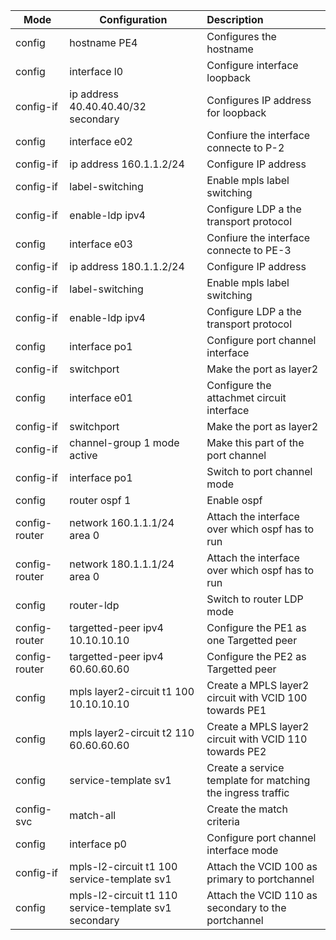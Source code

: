 

| Mode          | Configuration                                         | Description                                                |
| ------------- | ----------------------------------------------------- | :--------------------------------------------------------- |
| config        | hostname PE4                                          | Configures the hostname                                    |
| config        | interface l0                                          | Configure interface loopback                               |
| config-if     | ip address 40.40.40.40/32 secondary                   | Configures IP address for loopback                         |
| config        | interface e02                                         | Confiure the interface connecte to P-2                     |
| config-if     | ip address 160.1.1.2/24                               | Configure IP address                                       |
| config-if     | label-switching                                       | Enable mpls label switching                                |
| config-if     | enable-ldp ipv4                                       | Configure LDP a the transport protocol                     |
| config        | interface e03                                         | Confiure the interface connecte to PE-3                    |
| config-if     | ip address 180.1.1.2/24                               | Configure IP address                                       |
| config-if     | label-switching                                       | Enable mpls label switching                                |
| config-if     | enable-ldp ipv4                                       | Configure LDP a the transport protocol                     |
| config        | interface po1                                         | Configure port channel interface                           |
| config-if     | switchport                                            | Make the port as layer2                                    |
| config        | interface e01                                         | Configure the attachmet circuit interface                  |
| config-if     | switchport                                            | Make the port as layer2                                    |
| config-if     | channel-group 1 mode active                           | Make this part of the port channel                         |
| config-if     | interface po1                                         | Switch to port channel mode                                |
| config        | router ospf 1                                         | Enable ospf                                                |
| config-router | network 160.1.1.1/24 area 0                           | Attach the interface over which ospf has to run            |
| config-router | network 180.1.1.1/24 area 0                           | Attach the interface over which ospf has to run            |
| config        | router-ldp                                            | Switch to router LDP mode                                  |
| config-router | targetted-peer ipv4 10.10.10.10                       | Configure the PE1 as one Targetted peer                    |
| config-router | targetted-peer ipv4 60.60.60.60                       | Configure the PE2 as Targetted peer                        |
| config        | mpls layer2-circuit t1 100 10.10.10.10                | Create a MPLS layer2 circuit with VCID 100 towards PE1     |
| config        | mpls layer2-circuit t2 110 60.60.60.60                | Create a MPLS layer2 circuit with VCID 110 towards PE2     |
| config        | service-template sv1                                  | Create a service template for matching the ingress traffic |
| config-svc    | match-all                                             | Create the match criteria                                  |
| config        | interface p0                                          | Configure port channel interface mode                      |
| config-if     | mpls-l2-circuit t1 100 service-template sv1           | Attach the VCID 100 as primary to portchannel              |
| config        | mpls-l2-circuit t1 110 service-template sv1 secondary | Attach the VCID 110 as secondary to the portchannel        |

​	